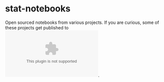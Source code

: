 # stat-notebooks

Open sourced notebooks from various projects. If you are curious, some of these projects get published to ![my website](mlpeschl.com).

